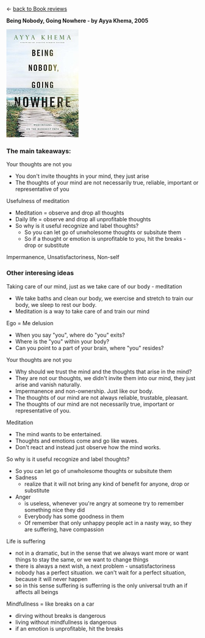 &leftarrow; [back to Book reviews](index.md)

**Being Nobody, Going Nowhere - by Ayya Khema, 2005**

![alt text](beingnobody.jpg "Cover")


### The main takeaways:
Your thoughts are not you
 - You don't invite thoughts in your mind, they just arise
 - The thoughts of your mind are not necessarily true, reliable, important or representative of you

Usefulness of meditation
- Meditation = observe and drop all thoughts
- Daily life = observe and drop all unprofitable thoughts
- So why is it useful recognize and label thoughts?
  - So you can let go of unwholesome thoughts or subsitute them
  - So if a thought or emotion is unprofitable to you, hit the breaks - drop or substitute

Impermanence, Unsatisfactoriness, Non-self

### Other interesing ideas

Taking care of our mind, just as we take care of our body - meditation
 - We take baths and clean our body, we exercise and stretch to train our body, we sleep to rest our body.
 - Meditation is a way to take care of and train our mind

Ego = Me delusion
 - When you say "you", where do "you" exits? 
 - Where is the "you" within your body? 
 - Can you point to a part of your brain, where "you" resides?

Your thoughts are not you
 - Why should we trust the mind and the thoughts that arise in the mind?
 - They are not our thoughts, we didn't invite them into our mind, they just arise and vanish naturally. 
 - Impermanence and non-ownership. Just like our body.
 - The thoughts of our mind are not always reliable, trustable, pleasant.
 - The thoughts of our mind are not necessarily true, important or representative of you.

Meditation
 - The mind wants to be entertained.
 - Thoughts and emotions come and go like waves.
 - Don't react and instead just observe how the mind works. 

So why is it useful recognize and label thoughts?
  - So you can let go of unwholesome thoughts or subsitute them
  - Sadness 
     - realize that it will not bring any kind of benefit for anyone, drop or substitute
  - Anger 
     - is useless, whenever you're angry at someone try to remember something nice they did
     - Everybody has some goodness in them
     - Of remember that only unhappy people act in a nasty way, so they are suffering, have compassion

Life is suffering 
  - not in a dramatic, but in the sense that we always want more or want things to stay the same, or we want to change things
  - there is always a next wish, a next problem - unsatisfactoriness
  - nobody has a perfect situation. we can't wait for a perfect situation, because it will never happen
  - so in this sense suffering is sufferring is the only universal truth an if affects all beings

Mindfullness = like breaks on a car
  - dirving without breaks is dangerous
  - living without mindfullness is dangerous
  - if an emotion is unprofitable, hit the breaks
  
